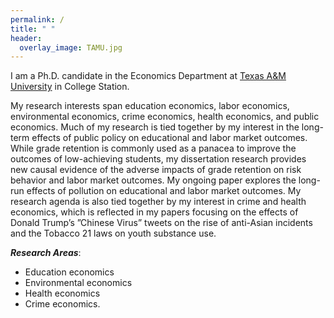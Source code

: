 ```yaml
---
permalink: /
title: " "
header:
  overlay_image: TAMU.jpg
---
```



I am a Ph.D. candidate in the Economics Department at [Texas A&M University](https://liberalarts.tamu.edu/economics/) in College Station.

My research interests span education economics, labor economics, environmental economics, crime economics, health economics, and public economics. Much of my research is tied together by my interest in the long-term effects of public policy on educational and labor market outcomes. While grade retention is commonly used as a panacea to improve the outcomes of low-achieving students, my dissertation research provides new causal evidence of the adverse impacts of grade retention on risk behavior and labor market outcomes. My ongoing paper explores the long-run effects of pollution on educational and labor market outcomes. My research agenda is also tied together by my interest in crime and health economics, which is reflected in my papers focusing on the effects of Donald Trump’s ”Chinese Virus” tweets on the rise of anti-Asian incidents and the Tobacco 21 laws on youth substance use.

***Research Areas***: 
- Education economics
- Environmental economics
- Health economics
- Crime economics.


